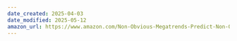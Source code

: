 ```yaml
---
date_created: 2025-04-03
date_modified: 2025-05-12
amazon_url: https://www.amazon.com/Non-Obvious-Megatrends-Predict-Non-Obvious/dp/1940858968
---
```

